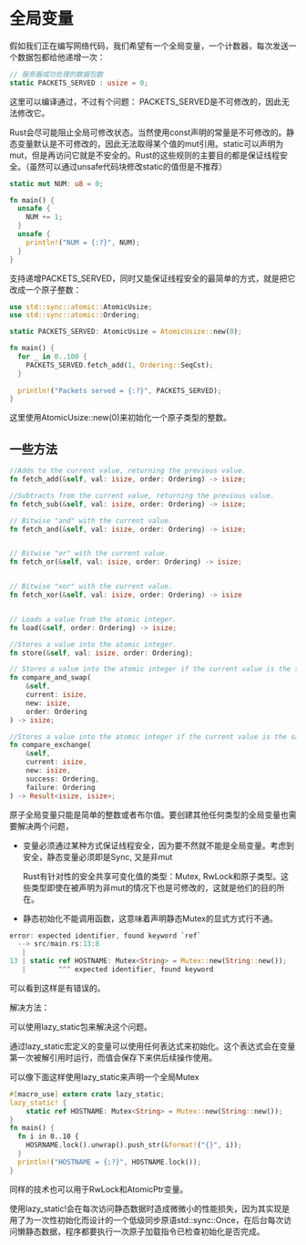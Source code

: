 # 全局变量

假如我们正在编写网络代码，我们希望有一个全局变量，一个计数器，每次发送一个数据包都给他递增一次：

```rust
// 服务器成功处理的数据包数
static PACKETS_SERVED : usize = 0;
```

这里可以编译通过，不过有个问题： PACKETS_SERVED是不可修改的，因此无法修改它。

Rust会尽可能阻止全局可修改状态。当然使用const声明的常量是不可修改的。静态变量默认是不可修改的，因此无法取得某个值的mut引用。static可以声明为mut，但是再访问它就是不安全的。Rust的这些规则的主要目的都是保证线程安全。（虽然可以通过unsafe代码块修改static的值但是不推荐）

```rust
static mut NUM: u8 = 0;

fn main() {
  unsafe {
    NUM += 1;
  }
  unsafe {
    println!("NUM = {:?}", NUM);
  }
}
```

支持递增PACKETS_SERVED，同时又能保证线程安全的最简单的方式，就是把它改成一个原子整数：

```rust
use std::sync::atomic::AtomicUsize;
use std::sync::atomic::Ordering;

static PACKETS_SERVED: AtomicUsize = AtomicUsize::new(0);

fn main() {
  for _ in 0..100 {
    PACKETS_SERVED.fetch_add(1, Ordering::SeqCst);
  }
  
  println!("Packets served = {:?}", PACKETS_SERVED);
}
```

这里使用AtomicUsize::new(0)来初始化一个原子类型的整数。

## 一些方法

```rust
//Adds to the current value, returning the previous value.
fn fetch_add(&self, val: isize, order: Ordering) -> isize;

//Subtracts from the current value, returning the previous value.
fn fetch_sub(&self, val: isize, order: Ordering) -> isize;

// Bitwise "and" with the current value.
fn fetch_and(&self, val: isize, order: Ordering) -> isize;


// Bitwise "or" with the current value.
fn fetch_or(&self, val: isize, order: Ordering) -> isize;


// Bitwise "xor" with the current value.
fn fetch_xor(&self, val: isize, order: Ordering) -> isize


// Loads a value from the atomic integer.
fn load(&self, order: Ordering) -> isize;

//Stores a value into the atomic integer.
fn store(&self, val: isize, order: Ordering);

// Stores a value into the atomic integer if the current value is the same as the current value.
fn compare_and_swap(
    &self,
    current: isize,
    new: isize,
    order: Ordering
) -> isize;

//Stores a value into the atomic integer if the current value is the same as the current value.
fn compare_exchange(
    &self,
    current: isize,
    new: isize,
    success: Ordering,
    failure: Ordering
) -> Result<isize, isize>;

```

原子全局变量只能是简单的整数或者布尔值。要创建其他任何类型的全局变量也需要解决两个问题，

- 变量必须通过某种方式保证线程安全，因为要不然就不能是全局变量。考虑到安全，静态变量必须即是Sync, 又是非mut

  Rust有针对性的安全共享可变化值的类型：Mutex, RwLock和原子类型。这些类型即使在被声明为非mut的情况下也是可修改的，这就是他们的目的所在。

- 静态初始化不能调用函数，这意味着声明静态Mutex的显式方式行不通。

```rust
error: expected identifier, found keyword `ref`
  --> src/main.rs:13:8
   |
13 | static ref HOSTNAME: Mutex<String> = Mutex::new(String::new());
   |        ^^^ expected identifier, found keyword
```

可以看到这样是有错误的。

解决方法：

可以使用lazy_static包来解决这个问题。

通过lazy_static宏定义的变量可以使用任何表达式来初始化。这个表达式会在变量第一次被解引用时运行，而值会保存下来供后续操作使用。

可以像下面这样使用lazy_static来声明一个全局Mutex

```rust
#[macro_use] extern crate lazy_static;
lazy_static! {
	static ref HOSTNAME: Mutex<String> = Mutex::new(String::new());
}
fn main() {
  fn i in 0..10 {
    HOSRNAME.lock().unwrap().push_str(&format!("{}", i));
  }
  println!("HOSTNAME = {:?}", HOSTNAME.lock());
}
```

同样的技术也可以用于RwLock和AtomicPtr变量。

使用lazy_static!会在每次访问静态数据时造成微微小的性能损失，因为其实现是用了为一次性初始化而设计的一个低级同步原语std::sync::Once，在后台每次访问懒静态数据，程序都要执行一次原子加载指令已检查初始化是否完成。